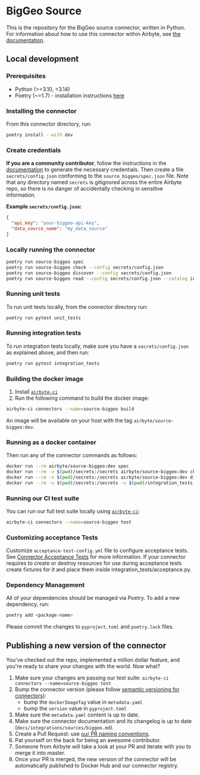 # BigGeo Source

This is the repository for the BigGeo source connector, written in Python.
For information about how to use this connector within Airbyte, see [the documentation](https://docs.airbyte.com/integrations/sources/biggeo).

## Local development

### Prerequisites

* Python (>=3.10, <3.14)
* Poetry (~=1.7) - installation instructions [here](https://python-poetry.org/docs/#installation)

### Installing the connector

From this connector directory, run:

```bash
poetry install --with dev
```

### Create credentials

**If you are a community contributor**, follow the instructions in the [documentation](https://docs.airbyte.com/integrations/sources/biggeo)
to generate the necessary credentials. Then create a file `secrets/config.json` conforming to the `source_biggeo/spec.json` file.
Note that any directory named `secrets` is gitignored across the entire Airbyte repo, so there is no danger of accidentally checking in sensitive information.

**Example `secrets/config.json`:**

```json
{
  "api_key": "your-biggeo-api-key",
  "data_source_name": "my_data_source"
}
```

### Locally running the connector

```bash
poetry run source-biggeo spec
poetry run source-biggeo check --config secrets/config.json
poetry run source-biggeo discover --config secrets/config.json
poetry run source-biggeo read --config secrets/config.json --catalog integration_tests/configured_catalog.json
```

### Running unit tests

To run unit tests locally, from the connector directory run:

```bash
poetry run pytest unit_tests
```

### Running integration tests

To run integration tests locally, make sure you have a `secrets/config.json` as explained above, and then run:

```bash
poetry run pytest integration_tests
```

### Building the docker image

1. Install [`airbyte-ci`](https://github.com/airbytehq/airbyte/blob/master/airbyte-ci/connectors/pipelines/README.md)
2. Run the following command to build the docker image:

```bash
airbyte-ci connectors --name=source-biggeo build
```

An image will be available on your host with the tag `airbyte/source-biggeo:dev`.

### Running as a docker container

Then run any of the connector commands as follows:

```bash
docker run --rm airbyte/source-biggeo:dev spec
docker run --rm -v $(pwd)/secrets:/secrets airbyte/source-biggeo:dev check --config /secrets/config.json
docker run --rm -v $(pwd)/secrets:/secrets airbyte/source-biggeo:dev discover --config /secrets/config.json
docker run --rm -v $(pwd)/secrets:/secrets -v $(pwd)/integration_tests:/integration_tests airbyte/source-biggeo:dev read --config /secrets/config.json --catalog /integration_tests/configured_catalog.json
```

### Running our CI test suite

You can run our full test suite locally using [`airbyte-ci`](https://github.com/airbytehq/airbyte/blob/master/airbyte-ci/connectors/pipelines/README.md):

```bash
airbyte-ci connectors --name=source-biggeo test
```

### Customizing acceptance Tests

Customize `acceptance-test-config.yml` file to configure acceptance tests. See [Connector Acceptance Tests](https://docs.airbyte.com/connector-development/testing-connectors/connector-acceptance-tests-reference) for more information.
If your connector requires to create or destroy resources for use during acceptance tests create fixtures for it and place them inside integration_tests/acceptance.py.

### Dependency Management

All of your dependencies should be managed via Poetry.
To add a new dependency, run:

```bash
poetry add <package-name>
```

Please commit the changes to `pyproject.toml` and `poetry.lock` files.

## Publishing a new version of the connector

You've checked out the repo, implemented a million dollar feature, and you're ready to share your changes with the world. Now what?

1. Make sure your changes are passing our test suite: `airbyte-ci connectors --name=source-biggeo test`
2. Bump the connector version (please follow [semantic versioning for connectors](https://docs.airbyte.com/contributing-to-airbyte/resources/pull-requests-handbook/#semantic-versioning-for-connectors)):
    - bump the `dockerImageTag` value in `metadata.yaml`
    - bump the `version` value in `pyproject.toml`
3. Make sure the `metadata.yaml` content is up to date.
4. Make sure the connector documentation and its changelog is up to date (`docs/integrations/sources/biggeo.md`).
5. Create a Pull Request: use [our PR naming conventions](https://docs.airbyte.com/contributing-to-airbyte/resources/pull-requests-handbook/#pull-request-title-convention).
6. Pat yourself on the back for being an awesome contributor.
7. Someone from Airbyte will take a look at your PR and iterate with you to merge it into master.
8. Once your PR is merged, the new version of the connector will be automatically published to Docker Hub and our connector registry.
